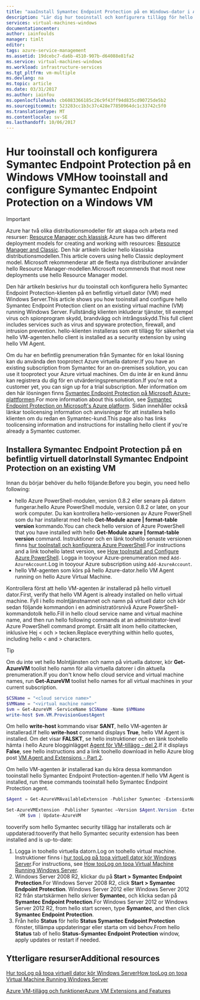 ```yaml
---
title: "aaaInstall Symantec Endpoint Protection på en Windows-dator i Azure | Microsoft Docs"
description: "Lär dig hur tooinstall och konfigurera tillägg för hello Symantec Endpoint Protection säkerhet på en ny eller befintlig virtuell Azure-dator som skapats med hello klassiska distributionsmodellen."
services: virtual-machines-windows
documentationcenter: 
author: iainfoulds
manager: timlt
editor: 
tags: azure-service-management
ms.assetid: 19dcebc7-da6b-4510-907b-d64088e81fa2
ms.service: virtual-machines-windows
ms.workload: infrastructure-services
ms.tgt_pltfrm: vm-multiple
ms.devlang: na
ms.topic: article
ms.date: 03/31/2017
ms.author: iainfou
ms.openlocfilehash: cb6083366185c26c9f43ff94d835cd90725de5b2
ms.sourcegitcommit: 523283cc1b3c37c428e77850964dc1c33742c5f0
ms.translationtype: MT
ms.contentlocale: sv-SE
ms.lasthandoff: 10/06/2017
---
```

# <a name="how-tooinstall-and-configure-symantec-endpoint-protection-on-a-windows-vm"></a><span data-ttu-id="85f92-103">Hur tooinstall och konfigurera Symantec Endpoint Protection på en Windows VM</span><span class="sxs-lookup"><span data-stu-id="85f92-103">How tooinstall and configure Symantec Endpoint Protection on a Windows VM</span></span>
> [!IMPORTANT] 
> <span data-ttu-id="85f92-104">Azure har två olika distributionsmodeller för att skapa och arbeta med resurser: [Resource Manager och klassisk](../../../resource-manager-deployment-model.md).</span><span class="sxs-lookup"><span data-stu-id="85f92-104">Azure has two different deployment models for creating and working with resources: [Resource Manager and Classic](../../../resource-manager-deployment-model.md).</span></span> <span data-ttu-id="85f92-105">Den här artikeln täcker hello klassiska distributionsmodellen.</span><span class="sxs-lookup"><span data-stu-id="85f92-105">This article covers using hello Classic deployment model.</span></span> <span data-ttu-id="85f92-106">Microsoft rekommenderar att de flesta nya distributioner använder hello Resource Manager-modellen.</span><span class="sxs-lookup"><span data-stu-id="85f92-106">Microsoft recommends that most new deployments use hello Resource Manager model.</span></span>

<span data-ttu-id="85f92-107">Den här artikeln beskrivs hur du tooinstall och konfigurera hello Symantec Endpoint Protection-klienten på en befintlig virtuell dator (VM) med Windows Server.</span><span class="sxs-lookup"><span data-stu-id="85f92-107">This article shows you how tooinstall and configure hello Symantec Endpoint Protection client on an existing virtual machine (VM) running Windows Server.</span></span> <span data-ttu-id="85f92-108">Fullständig klienten inkluderar tjänster, till exempel virus och spionprogram skydd, brandvägg och intrångsskydd.</span><span class="sxs-lookup"><span data-stu-id="85f92-108">This full client includes services such as virus and spyware protection, firewall, and intrusion prevention.</span></span> <span data-ttu-id="85f92-109">hello-klienten installeras som ett tillägg för säkerhet via hello VM-agenten.</span><span class="sxs-lookup"><span data-stu-id="85f92-109">hello client is installed as a security extension by using hello VM Agent.</span></span>

<span data-ttu-id="85f92-110">Om du har en befintlig prenumeration från Symantec för en lokal lösning kan du använda den tooprotect Azure virtuella datorer.</span><span class="sxs-lookup"><span data-stu-id="85f92-110">If you have an existing subscription from Symantec for an on-premises solution, you can use it tooprotect your Azure virtual machines.</span></span> <span data-ttu-id="85f92-111">Om du inte är en kund ännu kan registrera du dig för en utvärderingsprenumeration.</span><span class="sxs-lookup"><span data-stu-id="85f92-111">If you're not a customer yet, you can sign up for a trial subscription.</span></span> <span data-ttu-id="85f92-112">Mer information om den här lösningen finns [Symantec Endpoint Protection på Microsoft Azure-plattformen][Symantec].</span><span class="sxs-lookup"><span data-stu-id="85f92-112">For more information about this solution, see [Symantec Endpoint Protection on Microsoft's Azure platform][Symantec].</span></span> <span data-ttu-id="85f92-113">Sidan innehåller också länkar toolicensing information och anvisningar för att installera hello klienten om du redan en Symantec-kund.</span><span class="sxs-lookup"><span data-stu-id="85f92-113">This page also has links toolicensing information and instructions for installing hello client if you're already a Symantec customer.</span></span>

## <a name="install-symantec-endpoint-protection-on-an-existing-vm"></a><span data-ttu-id="85f92-114">Installera Symantec Endpoint Protection på en befintlig virtuell dator</span><span class="sxs-lookup"><span data-stu-id="85f92-114">Install Symantec Endpoint Protection on an existing VM</span></span>
<span data-ttu-id="85f92-115">Innan du börjar behöver du hello följande:</span><span class="sxs-lookup"><span data-stu-id="85f92-115">Before you begin, you need hello following:</span></span>

* <span data-ttu-id="85f92-116">hello Azure PowerShell-modulen, version 0.8.2 eller senare på datorn fungerar.</span><span class="sxs-lookup"><span data-stu-id="85f92-116">hello Azure PowerShell module, version 0.8.2 or later, on your work computer.</span></span> <span data-ttu-id="85f92-117">Du kan kontrollera hello-versionen av Azure PowerShell som du har installerat med hello **Get-Module azure | format-table version** kommando.</span><span class="sxs-lookup"><span data-stu-id="85f92-117">You can check hello version of Azure PowerShell that you have installed with hello **Get-Module azure | format-table version** command.</span></span> <span data-ttu-id="85f92-118">Instruktioner och en länk toohello senaste versionen finns [hur tooInstall och konfigurera Azure PowerShell][PS].</span><span class="sxs-lookup"><span data-stu-id="85f92-118">For instructions and a link toohello latest version, see [How tooInstall and Configure Azure PowerShell][PS].</span></span> <span data-ttu-id="85f92-119">Logga in tooyour Azure-prenumeration med `Add-AzureAccount`.</span><span class="sxs-lookup"><span data-stu-id="85f92-119">Log in tooyour Azure subscription using `Add-AzureAccount`.</span></span>
* <span data-ttu-id="85f92-120">hello VM-agenten som körs på hello Azure-dator.</span><span class="sxs-lookup"><span data-stu-id="85f92-120">hello VM Agent running on hello Azure Virtual Machine.</span></span>

<span data-ttu-id="85f92-121">Kontrollera först att hello VM-agenten är installerad på hello virtuell dator.</span><span class="sxs-lookup"><span data-stu-id="85f92-121">First, verify that hello VM Agent is already installed on hello virtual machine.</span></span> <span data-ttu-id="85f92-122">Fyll i hello molntjänstnamnet och namn på virtuell dator och kör sedan följande kommandon i en administratörsnivå Azure PowerShell-kommandotolk hello.</span><span class="sxs-lookup"><span data-stu-id="85f92-122">Fill in hello cloud service name and virtual machine name, and then run hello following commands at an administrator-level Azure PowerShell command prompt.</span></span> <span data-ttu-id="85f92-123">Ersätt allt inom hello citattecken, inklusive Hej < och > tecken.</span><span class="sxs-lookup"><span data-stu-id="85f92-123">Replace everything within hello quotes, including hello < and > characters.</span></span>

> [!TIP]
> <span data-ttu-id="85f92-124">Om du inte vet hello Molntjänsten och namn på virtuella datorer, kör **Get-AzureVM** toolist hello namn för alla virtuella datorer i din aktuella prenumeration.</span><span class="sxs-lookup"><span data-stu-id="85f92-124">If you don't know hello cloud service and virtual machine names, run **Get-AzureVM** toolist hello names for all virtual machines in your current subscription.</span></span>

```powershell
$CSName = "<cloud service name>"
$VMName = "<virtual machine name>"
$vm = Get-AzureVM -ServiceName $CSName -Name $VMName
write-host $vm.VM.ProvisionGuestAgent
```

<span data-ttu-id="85f92-125">Om hello **write-host** kommando visar **SANT**, hello VM-agenten är installerad.</span><span class="sxs-lookup"><span data-stu-id="85f92-125">If hello **write-host** command displays **True**, hello VM Agent is installed.</span></span> <span data-ttu-id="85f92-126">Om det visar **FALSKT**, se hello instruktioner och en länk toohello hämta i hello Azure blogginlägget [Agent för VM-tillägg - del 2][Agent].</span><span class="sxs-lookup"><span data-stu-id="85f92-126">If it displays **False**, see hello instructions and a link toohello download in hello Azure blog post [VM Agent and Extensions - Part 2][Agent].</span></span>

<span data-ttu-id="85f92-127">Om hello VM-agenten är installerad kan du köra dessa kommandon tooinstall hello Symantec Endpoint Protection-agenten.</span><span class="sxs-lookup"><span data-stu-id="85f92-127">If hello VM Agent is installed, run these commands tooinstall hello Symantec Endpoint Protection agent.</span></span>

```powershell
$Agent = Get-AzureVMAvailableExtension -Publisher Symantec -ExtensionName SymantecEndpointProtection

Set-AzureVMExtension -Publisher Symantec –Version $Agent.Version -ExtensionName SymantecEndpointProtection \
    -VM $vm | Update-AzureVM
```

<span data-ttu-id="85f92-128">tooverify som hello Symantec security tillägg har installerats och är uppdaterad:</span><span class="sxs-lookup"><span data-stu-id="85f92-128">tooverify that hello Symantec security extension has been installed and is up-to-date:</span></span>

1. <span data-ttu-id="85f92-129">Logga in toohello virtuella datorn.</span><span class="sxs-lookup"><span data-stu-id="85f92-129">Log on toohello virtual machine.</span></span> <span data-ttu-id="85f92-130">Instruktioner finns i [hur tooLog på tooa virtuell dator kör Windows Server][Logon].</span><span class="sxs-lookup"><span data-stu-id="85f92-130">For instructions, see [How tooLog on tooa Virtual Machine Running Windows Server][Logon].</span></span>
2. <span data-ttu-id="85f92-131">Windows Server 2008 R2, klickar du på **Start > Symantec Endpoint Protection**.</span><span class="sxs-lookup"><span data-stu-id="85f92-131">For Windows Server 2008 R2, click **Start > Symantec Endpoint Protection**.</span></span> <span data-ttu-id="85f92-132">Windows Server 2012 eller Windows Server 2012 R2 från startskärmen hello skriver **Symantec**, och klicka sedan på **Symantec Endpoint Protection**.</span><span class="sxs-lookup"><span data-stu-id="85f92-132">For Windows Server 2012 or Windows Server 2012 R2, from hello start screen, type **Symantec**, and then click **Symantec Endpoint Protection**.</span></span>
3. <span data-ttu-id="85f92-133">Från hello **Status** för hello **Status Symantec Endpoint Protection** fönster, tillämpa uppdateringar eller starta om vid behov.</span><span class="sxs-lookup"><span data-stu-id="85f92-133">From hello **Status** tab of hello **Status-Symantec Endpoint Protection** window, apply updates or restart if needed.</span></span>

## <a name="additional-resources"></a><span data-ttu-id="85f92-134">Ytterligare resurser</span><span class="sxs-lookup"><span data-stu-id="85f92-134">Additional resources</span></span>
<span data-ttu-id="85f92-135">[Hur tooLog på tooa virtuell dator kör Windows Server][Logon]</span><span class="sxs-lookup"><span data-stu-id="85f92-135">[How tooLog on tooa Virtual Machine Running Windows Server][Logon]</span></span>

<span data-ttu-id="85f92-136">[Azure VM-tillägg och funktioner][Ext]</span><span class="sxs-lookup"><span data-stu-id="85f92-136">[Azure VM Extensions and Features][Ext]</span></span>

<!--Link references-->
[Symantec]: http://www.symantec.com/connect/blogs/symantec-endpoint-protection-now-microsoft-azure

[Create]:tutorial.md

[PS]: /powershell/azureps-cmdlets-docs

[Agent]: http://go.microsoft.com/fwlink/p/?LinkId=403947

[Logon]:connect-logon.md

[Ext]: http://go.microsoft.com/fwlink/p/?linkid=390493
